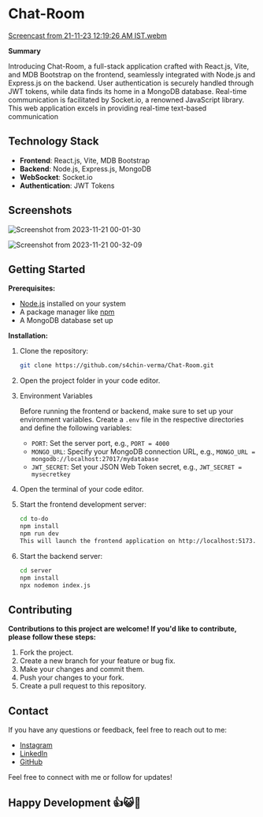 # Chat-Room

[Screencast from 21-11-23 12:19:26 AM IST.webm](https://github.com/s4chin-verma/Chat-Room/assets/101526717/e9bd101e-1f53-4f02-a7f1-5d805ea1113f)

**Summary**

Introducing Chat-Room, a full-stack application crafted with React.js, Vite, and MDB Bootstrap on the frontend, seamlessly integrated with Node.js and Express.js on the backend. User authentication is securely handled through JWT tokens, while data finds its home in a MongoDB database. Real-time communication is facilitated by Socket.io, a renowned JavaScript library.
This web application excels in providing real-time text-based communication

## Technology Stack

- **Frontend**: React.js, Vite, MDB Bootstrap
- **Backend**: Node.js, Express.js, MongoDB
- **WebSocket**: Socket.io
- **Authentication**: JWT Tokens

## Screenshots

![Screenshot from 2023-11-21 00-01-30](https://github.com/s4chin-verma/Chat-Room/assets/101526717/2c42e419-7174-4007-8360-33708afe8b15)

![Screenshot from 2023-11-21 00-32-09](https://github.com/s4chin-verma/Chat-Room/assets/101526717/2c8d1936-b491-4f16-8fa6-cd85b90d2f89)

## Getting Started

**Prerequisites:**

- [Node.js](https://nodejs.org/) installed on your system
- A package manager like [npm](https://www.npmjs.com/)
- A MongoDB database set up

**Installation:**

1. Clone the repository:

   ```bash
   git clone https://github.com/s4chin-verma/Chat-Room.git

   ```

2. Open the project folder in your code editor.
3. Environment Variables

   Before running the frontend or backend, make sure to set up your environment variables. Create a `.env` file in the respective directories and define the following variables:

   - `PORT`: Set the server port, e.g., `PORT = 4000`
   - `MONGO_URL`: Specify your MongoDB connection URL, e.g., `MONGO_URL = mongodb://localhost:27017/mydatabase`
   - `JWT_SECRET`: Set your JSON Web Token secret, e.g., `JWT_SECRET = mysecretkey`

4. Open the terminal of your code editor.

5. Start the frontend development server:

   ```bash
   cd to-do
   npm install
   npm run dev
   This will launch the frontend application on http://localhost:5173.

   ```

6. Start the backend server:

   ```bash
   cd server
   npm install
   npx nodemon index.js

   ```

## Contributing

**Contributions to this project are welcome! If you'd like to contribute, please follow these steps:**

1. Fork the project.
2. Create a new branch for your feature or bug fix.
3. Make your changes and commit them.
4. Push your changes to your fork.
5. Create a pull request to this repository.

## Contact

If you have any questions or feedback, feel free to reach out to me:

- [Instagram](https://www.instagram.com/s4chin_verma/)
- [LinkedIn](https://www.linkedin.com/in/sachin-verma-2951bb209/)
- [GitHub](https://github.com/s4chin-verma)

Feel free to connect with me or follow for updates!

## Happy Development 👍😺🖤
